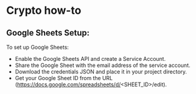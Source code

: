 # Crypto how-to

## Google Sheets Setup:
To set up Google Sheets:

- Enable the Google Sheets API and create a Service Account.
- Share the Google Sheet with the email address of the service account.
- Download the credentials JSON and place it in your project directory.
- Get your Google Sheet ID from the URL (https://docs.google.com/spreadsheets/d/<SHEET_ID>/edit).